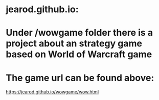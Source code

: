 # jearod.github.io:

# Under /wowgame folder there is a project about an strategy game based on World of Warcraft game
# The game url can be found above:
https://jearod.github.io/wowgame/wow.html
